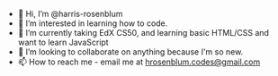 - 👋 Hi, I’m @harris-rosenblum
- 👀 I’m interested in learning how to code.
- 🌱 I’m currently taking EdX CS50, and learning basic HTML/CSS and want to learn JavaScript
- 💞️ I’m looking to collaborate on anything because I'm so new.
- 📫 How to reach me - email me at hrosenblum.codes@gmail.com

<!---
harris-rosenblum/harris-rosenblum is a ✨ special ✨ repository because its `README.md` (this file) appears on your GitHub profile.
You can click the Preview link to take a look at your changes.
--->
